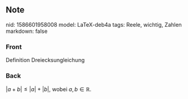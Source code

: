 ## Note
nid: 1586601958008
model: LaTeX-deb4a
tags: Reele, wichtig, Zahlen
markdown: false

### Front
Definition Dreiecksungleichung

### Back
$|a+b| \leq|a|+|b|$, wobei $a, b \in \mathbb{R}$.
